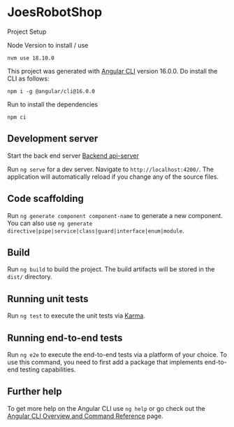 # JoesRobotShop

Project Setup

Node Version to install / use

    nvm use 18.10.0

This project was generated with [Angular CLI](https://github.com/angular/angular-cli) version 16.0.0. Do install the CLI as follows:

    npm i -g @angular/cli@16.0.0

Run to install the dependencies 

    npm ci 

## Development server

Start the back end server [Backend api-server](api-server/README.md)

Run `ng serve` for a dev server. Navigate to `http://localhost:4200/`. The application will automatically reload if you change any of the source files.

## Code scaffolding

Run `ng generate component component-name` to generate a new component. You can also use `ng generate directive|pipe|service|class|guard|interface|enum|module`.

## Build

Run `ng build` to build the project. The build artifacts will be stored in the `dist/` directory.

## Running unit tests

Run `ng test` to execute the unit tests via [Karma](https://karma-runner.github.io).

## Running end-to-end tests

Run `ng e2e` to execute the end-to-end tests via a platform of your choice. To use this command, you need to first add a package that implements end-to-end testing capabilities.

## Further help

To get more help on the Angular CLI use `ng help` or go check out the [Angular CLI Overview and Command Reference](https://angular.io/cli) page.
